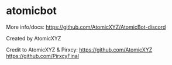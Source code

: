 # atomicbot

More info/docs: https://github.com/AtomicXYZ/AtomicBot-discord

Created by AtomicXYZ

Credit to AtomicXYZ & Pirxcy:
https://github.com/AtomicXYZ
https://github.com/PirxcyFinal
